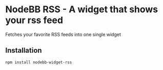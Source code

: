 # NodeBB RSS - A widget that shows your rss feed

Fetches your favorite RSS feeds into one single widget

## Installation

    npm install nodebb-widget-rss
